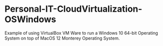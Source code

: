 # Personal-IT-CloudVirtualization-OSWindows

Example of using VirtualBox VM Ware to run a Windows 10 64-bit Operating System on top of MacOS 12 Monterey Operating System.
